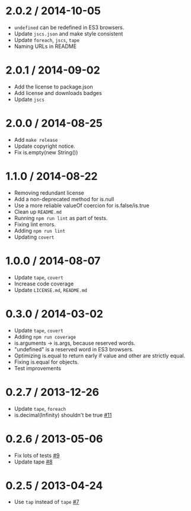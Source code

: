 2.0.2 / 2014-10-05
==================
  * `undefined` can be redefined in ES3 browsers.
  * Update `jscs.json` and make style consistent
  * Update `foreach`, `jscs`, `tape`
  * Naming URLs in README

2.0.1 / 2014-09-02
==================
  * Add the license to package.json
  * Add license and downloads badges
  * Update `jscs`

2.0.0 / 2014-08-25
==================
  * Add `make release`
  * Update copyright notice.
  * Fix is.empty(new String())

1.1.0 / 2014-08-22
==================
  * Removing redundant license
  * Add a non-deprecated method for is.null
  * Use a more reliable valueOf coercion for is.false/is.true
  * Clean up `README.md`
  * Running `npm run lint` as part of tests.
  * Fixing lint errors.
  * Adding `npm run lint`
  * Updating `covert`

1.0.0 / 2014-08-07
==================
  * Update `tape`, `covert`
  * Increase code coverage
  * Update `LICENSE.md`, `README.md`

0.3.0 / 2014-03-02
==================
  * Update `tape`, `covert`
  * Adding `npm run coverage`
  * is.arguments -> is.args, because reserved words.
  * "undefined" is a reserved word in ES3 browsers.
  * Optimizing is.equal to return early if value and other are strictly equal.
  * Fixing is.equal for objects.
  * Test improvements

0.2.7 / 2013-12-26
==================
  * Update `tape`, `foreach`
  * is.decimal(Infinity) shouldn't be true [#11](https://github.com/enricomarino/is/issues/11)

0.2.6 / 2013-05-06
==================
  * Fix lots of tests [#9](https://github.com/enricomarino/is/issues/9)
  * Update tape [#8](https://github.com/enricomarino/is/issues/8)

0.2.5 / 2013-04-24
==================
  * Use `tap` instead of `tape` [#7](https://github.com/enricomarino/is/issues/7)

